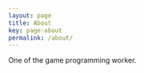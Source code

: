 ```yaml
---
layout: page
title: About
key: page-about
permalink: /about/
---
```


One of the game programming worker.
